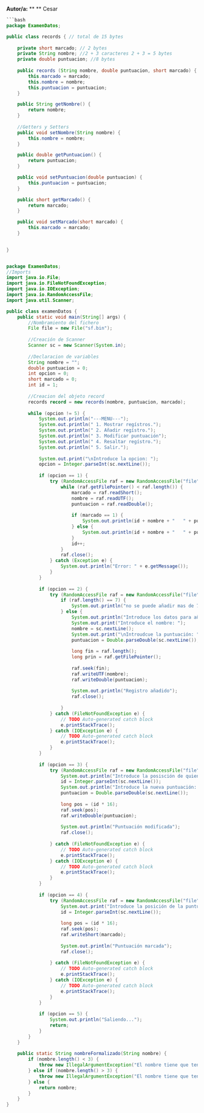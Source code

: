 **Autor/a:** ** ** Cesar

```java
```bash
package ExamenDatos;

public class records { // total de 15 bytes
	
	private short marcado; // 2 bytes
	private String nombre; //2 + 3 caracteres 2 + 3 = 5 bytes
	private double puntuacion; //8 bytes
	
	public records (String nombre, double puntuacion, short marcado) {
		this.marcado = marcado;
		this.nombre = nombre;
		this.puntuacion = puntuacion;
	}

	public String getNombre() {
		return nombre;
	}
	
	//Getters y Setters
	public void setNombre(String nombre) {
		this.nombre = nombre;
	}

	public double getPuntuacion() {
		return puntuacion;
	}

	public void setPuntuacion(double puntuacion) {
		this.puntuacion = puntuacion;
	}

	public short getMarcado() {
		return marcado;
	}

	public void setMarcado(short marcado) {
		this.marcado = marcado;
	}
	

}


package ExamenDatos;
//Imports
import java.io.File;
import java.io.FileNotFoundException;
import java.io.IOException;
import java.io.RandomAccessFile;
import java.util.Scanner;

public class examenDatos {
	public static void main(String[] args) {
		//Nombramiento del fichero
		File file = new File("sf.bin");
		
		//Creación de Scanner
		Scanner sc = new Scanner(System.in);
		
		//Declaracion de variables
		String nombre = "";
		double puntuacion = 0;
		int opcion = 0;
		short marcado = 0;
		int id = 1;
		
		//Creacion del objeto record
		records record = new records(nombre, puntuacion, marcado);
		
		while (opcion != 5) {
			System.out.println("---MENU---");
			System.out.println(" 1. Mostrar regístros.");
			System.out.println(" 2. Añadir regístro.");
			System.out.println(" 3. Modificar puntuación");
			System.out.println(" 4. Resaltar regístro.");
			System.out.println(" 5. Salir.");
			
			System.out.print("\nIntroduce la opcion: ");
			opcion = Integer.parseInt(sc.nextLine());
			
			if (opcion == 1) {
				try (RandomAccessFile raf = new RandomAccessFile("file", "rw")) {
					while (raf.getFilePointer() < raf.length()) {
						marcado = raf.readShort();
						nombre = raf.readUTF();
						puntuacion = raf.readDouble();
						
						if (marcado == 1) {
							System.out.println(id + nombre + "   " + puntuacion + " puntos " + "***");
						} else {
							System.out.println(id + nombre + "   " + puntuacion + " puntos");
						}
						id++;
					}
					raf.close();
				} catch (Exception e) {
					System.out.println("Error: " + e.getMessage());
				}
			}
			
			if (opcion == 2) {
				try (RandomAccessFile raf = new RandomAccessFile("file", "rw")) {
					if (raf.length() == 7) {
						System.out.println("no se puede añadir mas de 7 ficheros");
					} else {
						System.out.println("Introduce los datos para añadir el registro: ");
						System.out.print("Introduce el nombre: ");
						nombre = sc.nextLine();
						System.out.print("\nIntroudcue la puntuación: ");
						puntuacion = Double.parseDouble(sc.nextLine());
						
						long fin = raf.length();
						long prin = raf.getFilePointer();
						
						raf.seek(fin);
						raf.writeUTF(nombre);
						raf.writeDouble(puntuacion);
						
						System.out.println("Registro añadido");
						raf.close();
						
					}
				} catch (FileNotFoundException e) {
					// TODO Auto-generated catch block
					e.printStackTrace();
				} catch (IOException e) {
					// TODO Auto-generated catch block
					e.printStackTrace();
				}
			}
			
			if (opcion == 3) {
				try (RandomAccessFile raf = new RandomAccessFile("file", "rw")) {
					System.out.println("Introduce la posisción de quien quieres modificar la puntuación: ");
					id = Integer.parseInt(sc.nextLine());
					System.out.println("Introduce la nueva puntuación: ");
					puntuacion = Double.parseDouble(sc.nextLine());
					
					long pos = (id * 16);
					raf.seek(pos);
					raf.writeDouble(puntuacion);
					
					System.out.println("Puntuación modificada");
					raf.close();
					
				} catch (FileNotFoundException e) {
					// TODO Auto-generated catch block
					e.printStackTrace();
				} catch (IOException e) {
					// TODO Auto-generated catch block
					e.printStackTrace();
				}
			}
			
			if (opcion == 4) {
				try (RandomAccessFile raf = new RandomAccessFile("file", "rw")) {
					System.out.print("Introduce la posición de la puntuación que quieres marcar: ");
					id = Integer.parseInt(sc.nextLine());
					
					long pos = (id * 16);
					raf.seek(pos);
					raf.writeShort(marcado);
					
					System.out.println("Puntuación marcada");
					raf.close();
					
				} catch (FileNotFoundException e) {
					// TODO Auto-generated catch block
					e.printStackTrace();
				} catch (IOException e) {
					// TODO Auto-generated catch block
					e.printStackTrace();
				}
			}
			
			if (opcion == 5) {
				System.out.println("Saliendo...");
				return;
			}
		}
	}
	
	public static String nombreFormalizado(String nombre) {
		if (nombre.length() < 3) {
			throw new IllegalArgumentException("El nombre tiene que tener 3 letras");
		} else if (nombre.length() > 3) {
			throw new IllegalArgumentException("El nombre tiene que tener 3 letras");
		} else {
			return nombre;
		}
	}
}
``````
